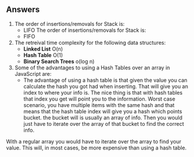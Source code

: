 ## Answers
1. The order of insertions/removals for Stack is:
    - LIFO
   The order of insertions/removals for Stack is:
    - FIFO
2. The retreival time complexity for the following data structures:
   - **Linked List** O(n)
   - **Hash Table** O(1)
   - **Binary Search Trees** o(log n)
3. Some of the advantages to using a Hash Tables over an array in JavaScript are:
   - The advantage of using a hash table is that given the value you can calculate the hash you got had when inserting. That will give you an index to where your info is. The nice thing is that with hash tables that index you get will point you to the information. Worst case scenario, you have multiple items with the same hash and that means that the hash table index will give you a hash which points bucket. the bucket will is usually an array of info. Then you would just have to iterate over the array of that bucket to find the correct info. 

  With a regular array you would have to iterate over the array to find your value. This will, in most cases, be more expensive than using a hash table.  


